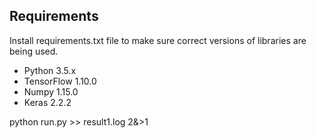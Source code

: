 ## Requirements

Install requirements.txt file to make sure correct versions of libraries are being used.

* Python 3.5.x
* TensorFlow 1.10.0
* Numpy 1.15.0
* Keras 2.2.2

python run.py >> result1.log 2&>1
